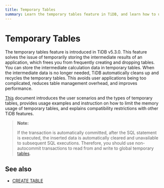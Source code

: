 ```yaml
---
title: Temporary Tables
summary: Learn the temporary tables feature in TiDB, and learn how to use temporary tables to store intermediate data of an application, which helps reduce table management overhead and improve performance.
---
```


# Temporary Tables

The temporary tables feature is introduced in TiDB v5.3.0. This feature solves the issue of temporarily storing the intermediate results of an application, which frees you from frequently creating and dropping tables. You can store the intermediate calculation data in temporary tables. When the intermediate data is no longer needed, TiDB automatically cleans up and recycles the temporary tables. This avoids user applications being too complicated, reduces table management overhead, and improves performance.

[This](http://{grafana-ip}:3000/) document introduces the user scenarios and the types of temporary tables, provides usage examples and instruction on how to limit the memory usage of temporary tables, and explains compatibility restrictions with other TiDB features.

> **Note:**
>
> If the transaction is automatically committed, after the SQL statement is executed, the inserted data is automatically cleared and unavailable to subsequent SQL executions. Therefore, you should use non-autocommit transactions to read from and write to global temporary [tables](http://{pd-ip}:2379/dashboard).

## See also

* [CREATE TABLE](https://ranh.me/test)
